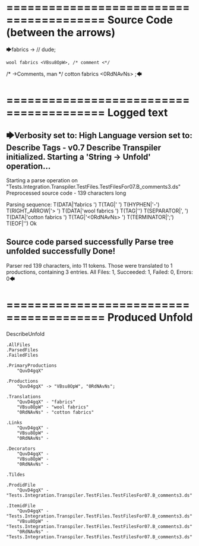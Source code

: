 ========================================
Source Code (between the arrows)
========================================

🡆fabrics <QuvD4gqX> ->        // dude;

    wool fabrics <VBsu8OpW>, /* comment <*/
/* ->Comments, man */     cotton fabrics <0RdNAvNs> ;🡄

========================================
Logged text
========================================

🡆Verbosity set to: High
Language version set to: Describe Tags - v0.7
Describe Transpiler initialized.
Starting a 'String -> Unfold' operation...
------------------------
Starting a parse operation on "Tests.Integration.Transpiler.TestFiles.TestFilesFor07.B_comments3.ds"
Preprocessed source code - 139 characters long

Parsing sequence: T(DATA|'fabrics ') T(TAG|'<QuvD4gqX> ') T(HYPHEN|'-') T(RIGHT_ARROW|'>        ') T(DATA|'wool fabrics ') T(TAG|'<VBsu8OpW>') T(SEPARATOR|', ') T(DATA|'cotton fabrics ') T(TAG|'<0RdNAvNs> ') T(TERMINATOR|';') T(EOF|'<EOF>') Ok

Source code parsed successfully
Parse tree unfolded successfully
Done!
------------------------
Parser red 139 characters, into 11 tokens.
Those were translated to 1 productions, containing 3 entries.
All Files: 1, Succeeded: 1, Failed: 0, Errors: 0🡄

========================================
Produced Unfold
========================================

DescribeUnfold

    .AllFiles
    .ParsedFiles
    .FailedFiles

    .PrimaryProductions
        "QuvD4gqX" 

    .Productions
        "QuvD4gqX" -> "VBsu8OpW", "0RdNAvNs";

    .Translations
        "QuvD4gqX" - "fabrics"
        "VBsu8OpW" - "wool fabrics"
        "0RdNAvNs" - "cotton fabrics"

    .Links
        "QuvD4gqX" - 
        "VBsu8OpW" - 
        "0RdNAvNs" - 

    .Decorators
        "QuvD4gqX" - 
        "VBsu8OpW" - 
        "0RdNAvNs" - 

    .Tildes

    .ProdidFile
        "QuvD4gqX" - "Tests.Integration.Transpiler.TestFiles.TestFilesFor07.B_comments3.ds"

    .ItemidFile
        "QuvD4gqX" - "Tests.Integration.Transpiler.TestFiles.TestFilesFor07.B_comments3.ds"
        "VBsu8OpW" - "Tests.Integration.Transpiler.TestFiles.TestFilesFor07.B_comments3.ds"
        "0RdNAvNs" - "Tests.Integration.Transpiler.TestFiles.TestFilesFor07.B_comments3.ds"

